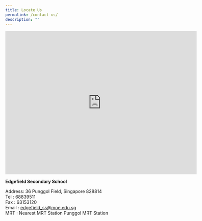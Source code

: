 ```yaml
---
title: Locate Us
permalink: /contact-us/
description: ""
---
```

<iframe src="https://www.google.com/maps/embed?pb=!1m18!1m12!1m3!1d3988.6268229812063!2d103.89996055144508!3d1.4002913989737358!2m3!1f0!2f0!3f0!3m2!1i1024!2i768!4f13.1!3m3!1m2!1s0x31da16080c38bd11%3A0x7acd733fd929ea18!2sEdgefield%20Secondary%20School!5e0!3m2!1sen!2ssg!4v1681290131655!5m2!1sen!2ssg" width="600" height="450" style="border:0;" allowfullscreen="" loading="lazy"></iframe>

**Edgefield Secondary School**

Address: 36 Punggol Field, Singapore 828814 <br>
Tel	: 68839511 <br>
Fax	: 63153120 <br>
Email	: edgefield_ss@moe.edu.sg <br>
MRT	: Nearest MRT Station Punggol MRT Station